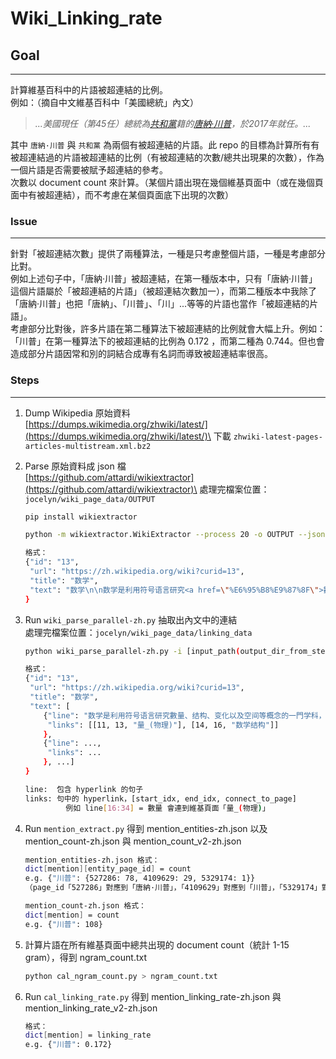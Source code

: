 # Wiki_Linking_rate

## Goal
---
計算維基百科中的片語被超連結的比例。\
例如：（摘自中文維基百科中「美國總統」內文）
> *...美國現任（第45任）總統為<a href="https://zh.wikipedia.org/wiki/%E5%85%B1%E5%92%8C%E9%BB%A8_(%E7%BE%8E%E5%9C%8B)">共和黨</a>籍的<a href="https://zh.wikipedia.org/wiki/%E5%94%90%E7%B4%8D%C2%B7%E5%B7%9D%E6%99%AE">唐納·川普</a>，於2017年就任。...*

其中 `唐納·川普` 與 `共和黨` 為兩個有被超連結的片語。此 repo 的目標為計算所有有被超連結過的片語被超連結的比例（有被超連結的次數/總共出現果的次數），作為一個片語是否需要被賦予超連結的參考。\
次數以 document count 來計算。（某個片語出現在幾個維基頁面中（或在幾個頁面中有被超連結），而不考慮在某個頁面底下出現的次數）

### Issue
***
針對「被超連結次數」提供了兩種算法，一種是只考慮整個片語，一種是考慮部分比對。\
例如上述句子中，「唐納·川普」被超連結，在第一種版本中，只有「唐納·川普」這個片語屬於「被超連結的片語」（被超連結次數加一），而第二種版本中我除了「唐納·川普」也把「唐納」、「川普」、「川」...等等的片語也當作「被超連結的片語」。\
考慮部分比對後，許多片語在第二種算法下被超連結的比例就會大幅上升。例如：「川普」在第一種算法下的被超連結的比例為 0.172 ，而第二種為 0.744。但也會造成部分片語因常和別的詞結合成專有名詞而導致被超連結率很高。

### Steps
***
1. Dump Wikipedia 原始資料\
[https://dumps.wikimedia.org/zhwiki/latest/](https://dumps.wikimedia.org/zhwiki/latest/)\
下載 `zhwiki-latest-pages-articles-multistream.xml.bz2`

2. Parse 原始資料成 json 檔\
[https://github.com/attardi/wikiextractor](https://github.com/attardi/wikiextractor)\
處理完檔案位置：`jocelyn/wiki_page_data/OUTPUT`

    ```bash
    pip install wikiextractor

    python -m wikiextractor.WikiExtractor --process 20 -o OUTPUT --json -l [path_of_your_zhwiki-latest-pages-articles-multistream.xml.bz2_file]
    ```
    ```bash
    格式：
    {"id": "13",  
     "url": "https://zh.wikipedia.org/wiki?curid=13",  
     "title": "数学", 
     "text": "数学\n\n数学是利用符号语言研究<a href=\"%E6%95%B8%E9%87%8F\">數量</a>、<a href=\"%E6%95%B0%E5%AD%A6%E7%BB%93%E6%9E%84\">结构</a>、<a   href=\"%E5%8F%98%E5%8C%96\">变化</a>以及<a href=\"%E7%A9%BA%E9%97%B4%20%28%E6%95%B0%E5%AD%A6%29\">空间</a>等概念的一門<a href=\"%E5%AD%A6%E7%A7%91\">学科</a>，从某种角度看 屬於<a href=\"%E5%BD%A2%E5%BC%8F%E7%A7%91%E5%AD%B8\">形式科學</a>的一種。"
    }
    ```

3. Run `wiki_parse_parallel-zh.py` 抽取出內文中的連結\
處理完檔案位置：`jocelyn/wiki_page_data/linking_data`
    ```bash
    python wiki_parse_parallel-zh.py -i [input_path(output_dir_from_step_2)] -o [output_path]
    ```
    
    ```bash
    格式：
    {"id": "13",  
     "url": "https://zh.wikipedia.org/wiki?curid=13",  
     "title": "数学", 
     "text": [
        {"line": "数学是利用符号语言研究數量、结构、变化以及空间等概念的一門学科，从某种角度看屬於形式科學的一種。", 
         "links": [[11, 13, "量_(物理)"], [14, 16, "数学结构"]]
        },
        {"line": ...,
         "links": ...
        }, ...]
    }

    line:  包含 hyperlink 的句子
    links: 句中的 hyperlink，[start_idx, end_idx, connect_to_page]
             例如 line[16:34] = 數量 會連到維基頁面「量_(物理)」
    ```
    
4. Run `mention_extract.py` 得到 mention_entities-zh.json 以及 mention_count-zh.json 與 mention_count_v2-zh.json
    ```bash
    mention_entities-zh.json 格式：
    dict[mention][entity_page_id] = count
    e.g. {"川普": {527286: 78, 4109629: 29, 5329174: 1}}
    （page_id「527286」對應到「唐納·川普」，「4109629」對應到「川普」，「5329174」對應到「特朗普集團」）

    mention_count-zh.json 格式：
    dict[mention] = count
    e.g. {"川普": 108}
    ```

5. 計算片語在所有維基頁面中總共出現的 document count（統計 1-15 gram），得到 ngram_count.txt
    ```bash
    python cal_ngram_count.py > ngram_count.txt
    ```
    
6. Run `cal_linking_rate.py` 得到 mention_linking_rate-zh.json 與 mention_linking_rate_v2-zh.json
    ```bash
    格式：
    dict[mention] = linking_rate
    e.g. {"川普": 0.172}
    ```
